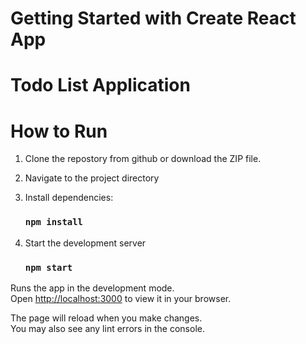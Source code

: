 # Getting Started with Create React App
# Todo List Application

# How to Run

1) Clone the repostory from github or download the ZIP file.
      
2) Navigate to the project directory

3) Install dependencies: 

    ### `npm install`

4) Start the development server

    ### `npm start`

Runs the app in the development mode.\
Open [http://localhost:3000](http://localhost:3000) to view it in your browser.

The page will reload when you make changes.\
You may also see any lint errors in the console.
